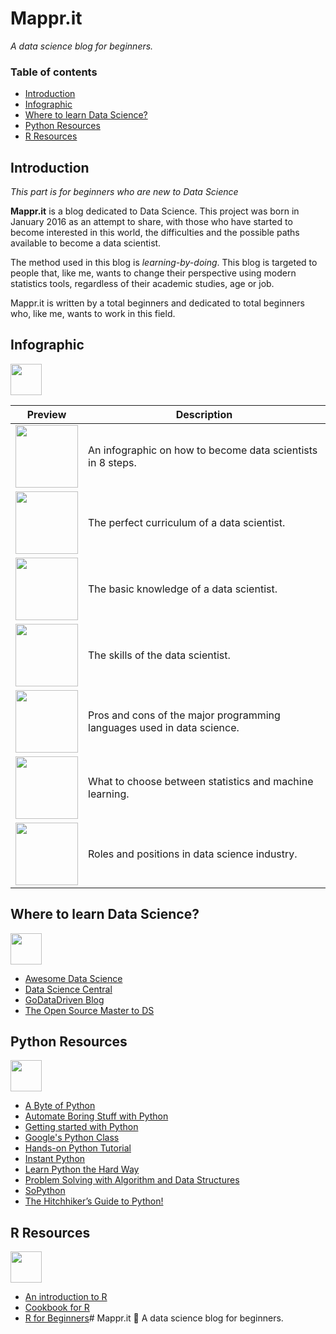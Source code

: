 # Mappr.it
*A data science blog for beginners.*

### Table of contents

* [Introduction](#introduction)
* [Infographic](#infographic)
* [Where to learn Data Science?](#where-to-learn-data-science)
* [Python Resources](#python-resources)
* [R Resources](#r-resources)

## Introduction

*This part is for beginners who are new to Data Science*

**Mappr.it** is a blog dedicated to Data Science. This project was born in January 2016 as an attempt to share, with those who have started to become interested in this world, the difficulties and the possible paths available to become a data scientist.

The method used in this blog is *learning-by-doing*. This blog is targeted to people that, like me, wants to change their perspective using modern statistics tools, regardless of their academic studies, age or job.

Mappr.it is written by a total beginners and dedicated to total beginners who, like me, wants to work in this field.

## Infographic
<img src="http://mappr.it/wp-content/uploads/2016/02/file-picture.png" width="50" /> 

Preview | Description
------------ | -------------
[<img src="http://mappr.it/wp-content/uploads/2016/02/How-to-become-a-Data-Scientist.jpg" width="100" height="100" />](http://mappr.it/wp-content/uploads/2016/02/How-to-become-a-Data-Scientist.jpg) | An infographic on how to become data scientists in 8 steps.
[<img src="http://mappr.it/wp-content/uploads/2016/02/Road-to-Data-Scientist.png" width="100" height="100" />](http://mappr.it/wp-content/uploads/2016/02/Road-to-Data-Scientist.png) | The perfect curriculum of a data scientist.
[<img src="http://mappr.it/wp-content/uploads/2016/02/Data-Science-Skillset.jpg" width="100" height="100" />](http://mappr.it/wp-content/uploads/2016/02/Data-Science-Skillset.jpg) | The basic knowledge of a data scientist.
[<img src="http://mappr.it/wp-content/uploads/2016/02/Modern-Data-Scientist.png" width="100" height="100" />](http://mappr.it/wp-content/uploads/2016/02/Modern-Data-Scientist.png) | The skills of the data scientist.
[<img src="http://mappr.it/wp-content/uploads/2016/02/R-vs-Python.png" width="100" height="100" />](http://mappr.it/wp-content/uploads/2016/02/R-vs-Python.png) | Pros and cons of the major programming languages used in data science.
[<img src="http://mappr.it/wp-content/uploads/2016/02/Statistics-vs-Machine-Learning.png" width="100" height="100" />](http://mappr.it/wp-content/uploads/2016/02/Statistics-vs-Machine-Learning.png) | What to choose between statistics and machine learning.
[<img src="http://mappr.it/wp-content/uploads/2016/02/Data-Science-Industry.png" width="100" height="100" />](http://mappr.it/wp-content/uploads/2016/02/Data-Science-Industry.png) | Roles and positions in data science industry.

## Where to learn Data Science?
<img src="http://mappr.it/wp-content/uploads/2016/02/device-laptop.png" width="50" /> 

* [Awesome Data Science](https://github.com/okulbilisim/awesome-datascience)
* [Data Science Central](http://www.datasciencecentral.com)
* [GoDataDriven Blog](http://blog.godatadriven.com/index.html)
* [The Open Source Master to DS](http://datasciencemasters.org)

## Python Resources
<img src="http://mappr.it/wp-content/uploads/2016/02/logo_python.png" width="50" /> 

* [A Byte of Python](http://python.swaroopch.com)
* [Automate Boring Stuff with Python](https://automatetheboringstuff.com)
* [Getting started with Python](https://www.python.org/about/gettingstarted/)
* [Google's Python Class](https://developers.google.com/edu/python/)
* [Hands-on Python Tutorial](http://anh.cs.luc.edu/python/hands-on/3.1/handsonHtml/index.html)
* [Instant Python](http://hetland.org/writing/instant-python.html)
* [Learn Python the Hard Way](http://learnpythonthehardway.org/book/index.html)
* [Problem Solving with Algorithm and Data Structures](http://interactivepython.org/runestone/static/pythonds/index.html)
* [SoPython](http://sopython.com)
* [The Hitchhiker’s Guide to Python!](http://docs.python-guide.org/en/latest/)

## R Resources
<img src="http://mappr.it/wp-content/uploads/2016/02/logo_r.png" width="50" /> 

* [An introduction to R](https://cran.r-project.org/doc/manuals/R-intro.pdf)
* [Cookbook for R](http://www.cookbook-r.com)
* [R for Beginners](https://cran.r-project.org/doc/contrib/Paradis-rdebuts_en.pdf)# Mappr.it
:closed_book: A data science blog for beginners.
